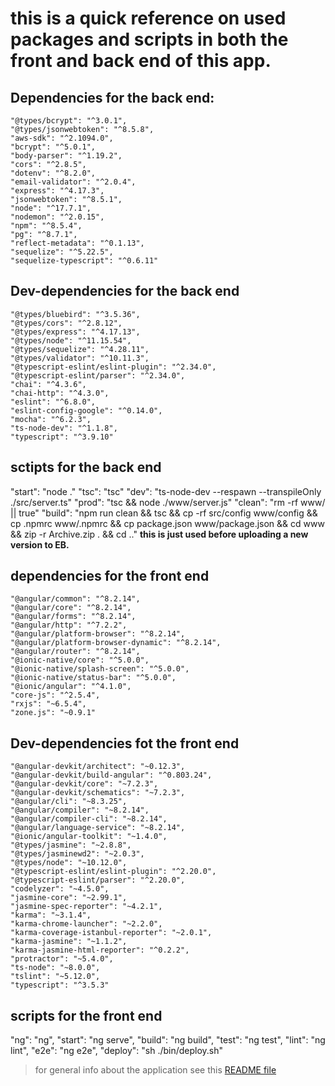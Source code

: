 # this is a quick reference on used packages and scripts in both the front and back end of this app.

## Dependencies for the back end:
```
"@types/bcrypt": "^3.0.1",
"@types/jsonwebtoken": "^8.5.8",
"aws-sdk": "^2.1094.0",
"bcrypt": "^5.0.1",
"body-parser": "^1.19.2",
"cors": "^2.8.5",
"dotenv": "^8.2.0",
"email-validator": "^2.0.4",
"express": "^4.17.3",
"jsonwebtoken": "^8.5.1",
"node": "^17.7.1",
"nodemon": "^2.0.15",
"npm": "^8.5.4",
"pg": "^8.7.1",
"reflect-metadata": "^0.1.13",
"sequelize": "^5.22.5",
"sequelize-typescript": "^0.6.11"
```

## Dev-dependencies for the back end
```
"@types/bluebird": "^3.5.36",
"@types/cors": "^2.8.12",
"@types/express": "^4.17.13",
"@types/node": "^11.15.54",
"@types/sequelize": "^4.28.11",
"@types/validator": "^10.11.3",
"@typescript-eslint/eslint-plugin": "^2.34.0",
"@typescript-eslint/parser": "^2.34.0",
"chai": "^4.3.6",
"chai-http": "^4.3.0",
"eslint": "^6.8.0",
"eslint-config-google": "^0.14.0",
"mocha": "^6.2.3",
"ts-node-dev": "^1.1.8",
"typescript": "^3.9.10"
```
## sctipts for the back end
"start": "node ."
"tsc": "tsc"
"dev": "ts-node-dev --respawn --transpileOnly ./src/server.ts"
"prod": "tsc && node ./www/server.js"
"clean": "rm -rf www/ || true"
"build": "npm run clean && tsc && cp -rf src/config www/config && cp .npmrc www/.npmrc && cp package.json www/package.json && cd www && zip -r Archive.zip . && cd .."  **this is just used before uploading a new version to EB.**

## dependencies for the front end
```
"@angular/common": "^8.2.14",
"@angular/core": "^8.2.14",
"@angular/forms": "^8.2.14",
"@angular/http": "^7.2.2",
"@angular/platform-browser": "^8.2.14",
"@angular/platform-browser-dynamic": "^8.2.14",
"@angular/router": "^8.2.14",
"@ionic-native/core": "^5.0.0",
"@ionic-native/splash-screen": "^5.0.0",
"@ionic-native/status-bar": "^5.0.0",
"@ionic/angular": "^4.1.0",
"core-js": "^2.5.4",
"rxjs": "~6.5.4",
"zone.js": "~0.9.1"
```

## Dev-dependencies fot the front end
```
"@angular-devkit/architect": "~0.12.3",
"@angular-devkit/build-angular": "^0.803.24",
"@angular-devkit/core": "~7.2.3",
"@angular-devkit/schematics": "~7.2.3",
"@angular/cli": "~8.3.25",
"@angular/compiler": "~8.2.14",
"@angular/compiler-cli": "~8.2.14",
"@angular/language-service": "~8.2.14",
"@ionic/angular-toolkit": "~1.4.0",
"@types/jasmine": "~2.8.8",
"@types/jasminewd2": "~2.0.3",
"@types/node": "~10.12.0",
"@typescript-eslint/eslint-plugin": "^2.20.0",
"@typescript-eslint/parser": "^2.20.0",
"codelyzer": "~4.5.0",
"jasmine-core": "~2.99.1",
"jasmine-spec-reporter": "~4.2.1",
"karma": "~3.1.4",
"karma-chrome-launcher": "~2.2.0",
"karma-coverage-istanbul-reporter": "~2.0.1",
"karma-jasmine": "~1.1.2",
"karma-jasmine-html-reporter": "^0.2.2",
"protractor": "~5.4.0",
"ts-node": "~8.0.0",
"tslint": "~5.12.0",
"typescript": "^3.5.3"
```
## scripts for the front end
"ng": "ng",
"start": "ng serve",
"build": "ng build",
"test": "ng test",
"lint": "ng lint",
"e2e": "ng e2e",
"deploy": "sh ./bin/deploy.sh"

> for general info about the application see this [README file](https://github.com/Sohila-Samir/Udagram/blob/master/README.md)